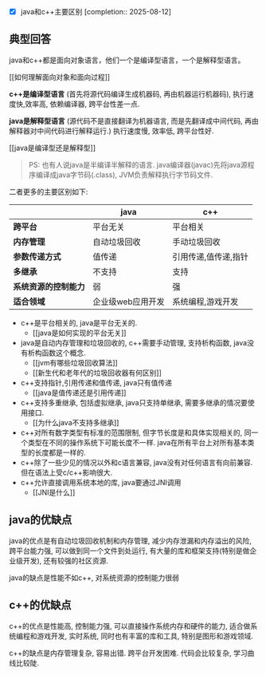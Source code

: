 - [x] java和c++主要区别  [completion:: 2025-08-12]

## 典型回答

java和c++都是面向对象语言，他们一个是编译型语言，一个是解释型语言。

[[如何理解面向对象和面向过程]]

**c++是编译型语言** (首先将源代码编译生成机器码, 再由机器运行机器码), 执行速度快,效率高, 依赖编译器, 跨平台性差一点.

**java是解释型语言** (源代码不是直接翻译为机器语言, 而是先翻译成中间代码, 再由解释器对中间代码进行解释运行.) 执行速度慢, 效率低, 跨平台性好. 

[[java是编译型还是解释型]]

> PS: 也有人说java是半编译半解释的语言. java编译器(javac)先将java源程序编译成java字节码(.class), JVM负责解释执行字节码文件.

二者更多的主要区别如下:


|               | java       | c++         |
| ------------- | ---------- | ----------- |
| **跨平台**       | 平台无关       | 平台相关        |
| **内存管理**      | 自动垃圾回收     | 手动垃圾回收      |
| **参数传递方式**    | 值传递        | 引用传递,值传递,指针 |
| **多继承**       | 不支持        | 支持          |
| **系统资源的控制能力** | 弱          | 强           |
| **适合领域**      | 企业级web应用开发 | 系统编程,游戏开发   |

- c++是平台相关的, java是平台无关的.
	- [[java是如何实现的平台无关]]
- java是自动内存管理和垃圾回收的, c++需要手动管理, 支持析构函数, java没有析构函数这个概念.
	- [[jvm有哪些垃圾回收算法]]
	- [[新生代和老年代的垃圾回收器有何区别]]
- c++支持指针,引用传递和值传递, java只有值传递
	- [[java是值传递还是引用传递]]
- c++支持多重继承, 包括虚拟继承, java只支持单继承, 需要多继承的情况要使用接口.
	-  [[为什么java不支持多继承]]
- c++对所有数字类型有标准的范围限制, 但字节长度是和具体实现相关的, 同一个类型在不同的操作系统下可能长度不一样. java在所有平台上对所有基本类型的长度都是一样的.
- c++除了一些少见的情况以外和c语言兼容, java没有对任何语言有向前兼容. 但在语法上受c/c++影响很大.
- c++允许直接调用系统本地的库, java要通过JNI调用
	- [[JNI是什么]]

## java的优缺点

java的优点是有自动垃圾回收机制和内存管理, 减少内存泄漏和内存溢出的风险, 跨平台能力强, 可以做到同一个文件到处运行, 有大量的库和框架支持(特别是做企业级开发), 还有较强的社区资源.

java的缺点是性能不如c++, 对系统资源的控制能力很弱

## c++的优缺点

c++的优点是性能高, 控制能力强, 可以直接操作系统内存和硬件的能力, 适合做系统编程和游戏开发, 实时系统, 同时也有丰富的库和工具, 特别是图形和游戏领域.

c++的缺点是内存管理复杂, 容易出错. 跨平台开发困难. 代码会比较复杂, 学习曲线比较陡.